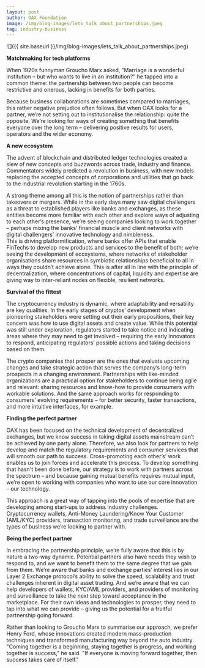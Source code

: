 ```yaml
---
layout: post
author: OAX Foundation
image: /img/blog-images/lets_talk_about_partnerships.jpeg
tag: industry-business
---
```


![]({{ site.baseurl }}/img/blog-images/lets_talk_about_partnerships.jpeg)

<b> Matchmaking for tech platforms</b><br>

When 1920s funnyman Groucho Marx asked, “Marriage is a wonderful institution – but who wants to live in an institution?” he tapped into a common theme: the partnership between two people can become restrictive and onerous, lacking in benefits for both parties.  

Because business collaborations are sometimes compared to marriages, this rather negative prejudice often follows. But when OAX looks for a partner, we’re not setting out to institutionalise the relationship: quite the opposite. We’re looking for ways of creating something that benefits everyone over the long term – delivering positive results for users, operators and the wider economy.  

<b>A new ecosystem</b><br>

The advent of blockchain and distributed ledger technologies created a slew of new concepts and buzzwords across trade, industry and finance. Commentators widely predicted a revolution in business, with new models replacing the accepted concepts of corporations and utilities that go back to the industrial revolution starting in the 1760s.  

A strong theme among all this is the notion of partnerships rather than takeovers or mergers.  While in the early days many saw digital challengers as a threat to established players like banks and exchanges, as these entities become more familiar with each other and explore ways of adjusting to each other’s presence, we’re seeing companies looking to work together – perhaps mixing the banks’ financial muscle and client networks with digital challengers’ innovative technology and nimbleness.  
This is driving platformification, where banks offer APIs that enable FinTechs to develop new products and services to the benefit of both; we’re seeing the development of ecosystems, where networks of stakeholder organisations share resources in symbiotic relationships beneficial to all in ways they couldn’t achieve alone.  This is after all in line with the principle of decentralization, where concentrations of capital, liquidity and expertise are giving way to inter-reliant nodes on flexible, resilient networks. 
 
<b>Survival of the fittest</b><br>

The cryptocurrency industry is dynamic, where adaptability and versatility are key qualities. In the early stages of cryptos’ development when pioneering stakeholders were setting out their early propositions, their key concern was how to use digital assets and create value. While this potential was still under exploration, regulators started to take notice and indicating areas where they may need to get involved – requiring the early innovators to respond, anticipating regulators’ possible actions and taking decisions based on them. 

The crypto companies that prosper are the ones that evaluate upcoming changes and take strategic action that serves the company’s long-term prospects in a changing environment. Partnerships with like-minded organizations are a practical option for stakeholders to continue being agile and relevant: sharing resources and know-how to provide consumers with workable solutions. And the same approach works for responding to consumers’ evolving requirements – for better security, faster transactions, and more intuitive interfaces, for example. 

<b>Finding the perfect partner</b><br>

OAX has been focused on the technical development of decentralized exchanges, but we know success in taking digital assets mainstream can’t be achieved by one party alone. Therefore, we also look for partners to help develop and match the regulatory requirements and consumer services that will smooth our path to success. Cross-promoting each other’s’ work enables us to join forces and accelerate this process.  To develop something that hasn't been done before, our strategy is to work with partners across the spectrum – and because gaining mutual benefits requires mutual input, we’re open to working with companies who want to use our core innovation – our technology. 

This approach is a great way of tapping into the pools of expertise that are developing among start-ups to address industry challenges.  Cryptocurrency wallets, Anti-Money Laundering/Know Your Customer (AML/KYC) providers, transaction monitoring, and trade surveillance are the types of business we’re looking to partner with.  

<b>Being the perfect partner</b><br>

In embracing the partnership principle, we’re fully aware that this is by nature a two-way dynamic. Potential partners also have needs they wish to respond to, and we want to benefit them to the same degree that we gain from them. We’re aware that banks and exchange parties’ interest lies in our Layer 2 Exchange protocol’s ability to solve the speed, scalability and trust challenges inherent in digital asset trading. And we’re aware that we can help developers of wallets, KYC/AML providers, and providers of monitoring and surveillance to take the next step toward acceptance in the marketplace. For their own ideas and technologies to prosper, they need to tap into what we can provide – giving us the potential for a fruitful partnership going forward.  

Rather than looking to Groucho Marx to summarise our approach, we prefer Henry Ford, whose innovations created modern mass-production techniques and transformed manufacturing way beyond the auto industry.  "Coming together is a beginning, staying together is progress, and working together is success," he said. "If everyone is moving forward together, then success takes care of itself."